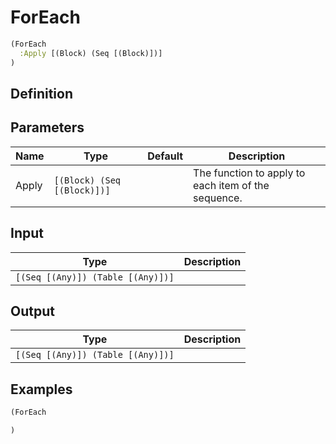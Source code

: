 # ForEach

```clojure
(ForEach
  :Apply [(Block) (Seq [(Block)])]
)
```

## Definition


## Parameters
| Name | Type | Default | Description |
|------|------|---------|-------------|
| Apply | `[(Block) (Seq [(Block)])]` |  | The function to apply to each item of the sequence. |


## Input
| Type | Description |
|------|-------------|
| `[(Seq [(Any)]) (Table [(Any)])]` |  |


## Output
| Type | Description |
|------|-------------|
| `[(Seq [(Any)]) (Table [(Any)])]` |  |


## Examples

```clojure
(ForEach

)
```
